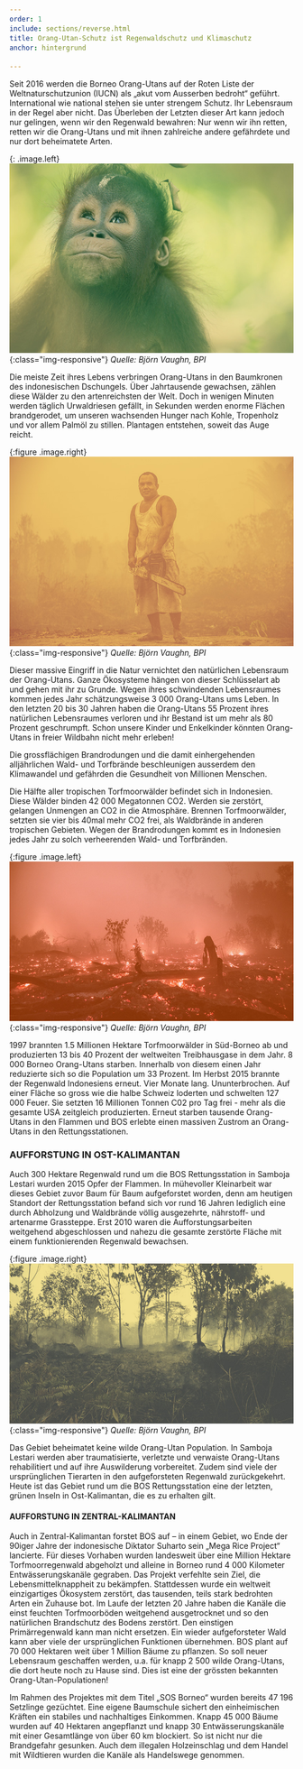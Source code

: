 ```yaml
---
order: 1
include: sections/reverse.html
title: Orang-Utan-Schutz ist Regenwaldschutz und Klimaschutz
anchor: hintergrund

---
```

Seit 2016 werden die Borneo Orang-Utans auf der Roten Liste der Weltnaturschutzunion (IUCN) als „akut vom Ausserben bedroht“ geführt. International wie national stehen sie unter strengem Schutz. Ihr Lebensraum in der Regel aber nicht. Das Überleben der Letzten dieser Art kann jedoch nur gelingen, wenn wir den Regenwald bewahren: Nur wenn wir ihn retten, retten wir die Orang-Utans und mit ihnen zahlreiche andere gefährdete und nur dort beheimatete Arten.

{: .image.left}
![image-title-here](assets/img/baby-ou-color-sm.jpg){:class="img-responsive"}
_Quelle: Björn Vaughn, BPI_

Die meiste Zeit ihres Lebens verbringen Orang-Utans in den Baumkronen des indonesischen Dschungels. Über Jahrtausende gewachsen, zählen diese Wälder zu den artenreichsten der Welt. Doch in wenigen Minuten werden täglich Urwaldriesen gefällt, in Sekunden werden enorme Flächen brandgerodet, um unseren wachsenden Hunger nach Kohle, Tropenholz und vor allem Palmöl zu stillen. Plantagen entstehen, soweit das Auge reicht.

{:figure .image.right}
![image-title-here](assets/img/chainsaw.jpg){:class="img-responsive"}
_Quelle: Björn Vaughn, BPI_

Dieser massive Eingriff in die Natur vernichtet den natürlichen Lebensraum der Orang-Utans. Ganze Ökosysteme hängen von dieser Schlüsselart ab und gehen mit ihr zu Grunde. Wegen ihres schwindenden Lebensraumes kommen jedes Jahr schätzungsweise 3 000 Orang-Utans ums Leben. In den letzten 20 bis 30 Jahren haben die Orang-Utans 55 Prozent ihres natürlichen Lebensraumes verloren und ihr Bestand ist um mehr als 80 Prozent geschrumpft. Schon unsere Kinder und Enkelkinder könnten Orang-Utans in freier Wildbahn nicht mehr erleben!

Die grossflächigen Brandrodungen und die damit einhergehenden alljährlichen Wald- und Torfbrände beschleunigen ausserdem den Klimawandel und gefährden die Gesundheit von Millionen Menschen.

Die Hälfte aller tropischen Torfmoorwälder befindet sich in Indonesien. Diese Wälder binden 42 000 Megatonnen CO2. Werden sie zerstört, gelangen Unmengen an CO2 in die Atmosphäre. Brennen Torfmoorwälder, setzten sie vier bis 40mal mehr CO2 frei, als Waldbrände in anderen tropischen Gebieten. Wegen der Brandrodungen kommt es in Indonesien jedes Jahr zu solch verheerenden Wald- und Torfbränden.

{:figure .image.left}
![image-title-here](assets/img/burnt-forest.jpg){:class="img-responsive"}
_Quelle: Björn Vaughn, BPI_

1997 brannten 1.5 Millionen Hektare Torfmoorwälder in Süd-Borneo ab und produzierten 13 bis 40 Prozent der weltweiten Treibhausgase in dem Jahr. 8 000 Borneo Orang-Utans starben. Innerhalb von diesem einen Jahr reduzierte sich so die Population um 33 Prozent. Im Herbst 2015 brannte der Regenwald Indonesiens erneut. Vier Monate lang. Ununterbrochen. Auf einer Fläche so gross wie die halbe Schweiz loderten und schwelten 127 000 Feuer. Sie setzten 16 Millionen Tonnen C02 pro Tag frei - mehr als die gesamte USA zeitgleich produzierten. Erneut starben tausende Orang-Utans in den Flammen und BOS erlebte einen massiven Zustrom an Orang-Utans in den Rettungsstationen.

### AUFFORSTUNG IN OST-KALIMANTAN

Auch 300 Hektare Regenwald rund um die BOS Rettungsstation in Samboja Lestari wurden 2015 Opfer der Flammen. In mühevoller Kleinarbeit war dieses Gebiet zuvor Baum für Baum aufgeforstet worden, denn am heutigen Standort der Rettungsstation befand sich vor rund 16 Jahren lediglich eine durch Abholzung und Waldbrände völlig ausgezehrte, nährstoff- und artenarme Grassteppe. Erst 2010 waren die Aufforstungsarbeiten weitgehend abgeschlossen und nahezu die gesamte zerstörte Fläche mit einem funktionierenden Regenwald bewachsen.

{:figure .image.right}
![image-title-here](assets/img/sl-fire.jpg){:class="img-responsive"}
_Quelle: Björn Vaughn, BPI_

Das Gebiet beheimatet keine wilde Orang-Utan Population. In Samboja Lestari werden aber traumatisierte, verletzte und verwaiste Orang-Utans rehabilitiert und auf ihre Auswilderung vorbereitet. Zudem sind viele der ursprünglichen Tierarten in den aufgeforsteten Regenwald zurückgekehrt. Heute ist das Gebiet rund um die BOS Rettungsstation eine der letzten, grünen Inseln in Ost-Kalimantan, die es zu erhalten gilt.

#### AUFFORSTUNG IN ZENTRAL-KALIMANTAN

Auch in Zentral-Kalimantan forstet BOS auf – in einem Gebiet, wo Ende der 90iger Jahre der indonesische Diktator Suharto sein „Mega Rice Project“ lancierte. Für dieses Vorhaben wurden landesweit über eine Million Hektare Torfmoorregenwald abgeholzt und alleine in Borneo rund 4 000 Kilometer Entwässerungskanäle gegraben. Das Projekt verfehlte sein Ziel, die Lebensmittelknappheit zu bekämpfen. Stattdessen wurde ein weltweit einzigartiges Ökosystem zerstört, das tausenden, teils stark bedrohten Arten ein Zuhause bot. Im Laufe der letzten 20 Jahre haben die Kanäle die einst feuchten Torfmoorböden weitgehend ausgetrocknet und so den natürlichen Brandschutz des Bodens zerstört.
Den einstigen Primärregenwald kann man nicht ersetzen. Ein wieder aufgeforsteter Wald kann aber viele der ursprünglichen Funktionen übernehmen. BOS plant auf 70 000 Hektaren weit über 1 Million Bäume zu pflanzen. So soll neuer Lebensraum geschaffen werden, u.a. für knapp 2 500 wilde Orang-Utans, die dort heute noch zu Hause sind. Dies ist eine der grössten bekannten Orang-Utan-Populationen!

Im Rahmen des Projektes mit dem Titel „SOS Borneo“ wurden bereits 47 196 Setzlinge gezüchtet. Eine eigene Baumschule sichert den einheimischen Kräften ein stabiles und nachhaltiges Einkommen. Knapp 45 000 Bäume wurden auf 40 Hektaren angepflanzt und knapp 30 Entwässerungskanäle mit einer Gesamtlänge von über 60 km blockiert. So ist nicht nur die Brandgefahr gesunken. Auch dem illegalen Holzeinschlag und dem Handel mit Wildtieren wurden die Kanäle als Handelswege genommen.
